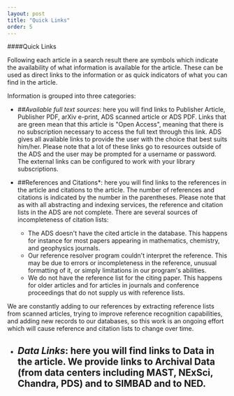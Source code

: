 ```yaml
---
layout: post
title: "Quick Links"
order: 5
---
```


####Quick Links

Following each article in a search result there are symbols which indicate the availability of what information is available for the article.  These can be used as direct links to the information or as quick indicators of what you can find in the article.  

Information is grouped into three categories:

* ##*Available full text sources*:  here you will find links to Publisher Article, Publisher PDF, arXiv e-print, ADS scanned article or ADS PDF.  Links that are green mean that this article is "Open Access", meaning that there is no subscription necessary to access the full text through this link.  ADS gives all available links to provide the user with the choice that best suits him/her.  Please note that a lot of these links go to resources outside of the ADS and the user may be prompted for a username or password.  The external links can be configured to work with your library subscriptions.  
  
* ##References and Citations*:  here you will find links to the references in the article and citations to the article.  The number of references and citations is indicated by the number in the parentheses. Please note that as with all abstracting and indexing services, the reference and citation lists in the ADS are not complete. There are several sources of incompleteness of citation lists: 
    * The ADS doesn't have the cited article in the database. This happens for instance for most papers appearing in mathematics, chemistry, and geophysics journals.
    * Our reference resolver program couldn't interpret the reference. This may be due to errors or incompleteness in the reference, unusual formatting of it, or simply limitations in our program's abilities. 
    * We do not have the reference list for the citing paper. This happens for older articles and for articles in journals and conference proceedings that do not supply us with reference lists. 

We are constantly adding to our references by extracting reference lists from scanned articles, trying to improve reference recognition capabilities, and adding new records to our databases, so this work is an ongoing effort which will cause reference and citation lists to change over time. 

* ## *Data Links*:  here you will find links to Data in the article.  We provide links to Archival Data (from data centers including MAST, NExSci, Chandra, PDS) and to SIMBAD and to NED.  

